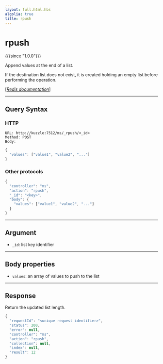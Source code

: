 ```yaml
---
layout: full.html.hbs
algolia: true
title: rpush
---
```


# rpush

{{{since "1.0.0"}}}

Append values at the end of a list. 

If the destination list does not exist, it is created holding an empty list before performing the operation.

[[_Redis documentation_]](https://redis.io/commands/rpush)


---

## Query Syntax

### HTTP

```http
URL: http://kuzzle:7512/ms/_rpush/<_id>
Method: POST  
Body:
```

```js
{
  "values": ["value1", "value2", "..."]
}
```

### Other protocols

```js
{
  "controller": "ms",
  "action": "rpush",
  "_id": "<key>",
  "body": {
    "values": ["value1", "value2", "..."]
  }
}
```

---

## Argument

* `_id`: list key identifier

---

## Body properties

* `values`: an array of values to push to the list

---

## Response

Return the updated list length.

```javascript
{
  "requestId": "<unique request identifier>",
  "status": 200,
  "error": null,
  "controller": "ms",
  "action": "rpush",
  "collection": null,
  "index": null,
  "result": 12
}
```
